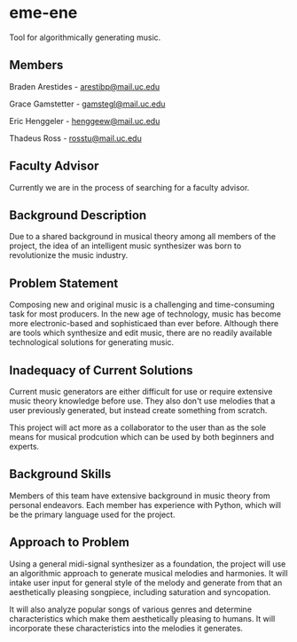 # eme-ene

Tool for algorithmically generating music.

## Members

Braden Arestides - arestibp@mail.uc.edu

Grace Gamstetter - gamstegl@mail.uc.edu

Eric Henggeler - henggeew@mail.uc.edu

Thadeus Ross - rosstu@mail.uc.edu

## Faculty Advisor

Currently we are in the process of searching for a faculty advisor.

## Background Description

Due to a shared background in musical theory among all members of the project, the idea of an intelligent music synthesizer was born to revolutionize the music industry.

## Problem Statement

Composing new and original music is a challenging and time-consuming task for most producers. In the new age of technology, music has become more electronic-based and sophisticaed than ever before. Although there are tools which synthesize and edit music, there are no readily available technological solutions for generating music.

## Inadequacy of Current Solutions

Current music generators are either difficult for use or require extensive music theory knowledge before use. They also don't use melodies that a user previously generated, but instead create something from scratch.

This project will act more as a collaborator to the user than as the sole means for musical prodcution which can be used by both beginners and experts.

## Background Skills

Members of this team have extensive background in music theory from personal endeavors. Each member has experience with Python, which will be the primary language used for the project.

## Approach to Problem

Using a general midi-signal synthesizer as a foundation, the project will use an algorithmic approach to generate musical melodies and harmonies. It will intake user input for general style of the melody and generate from that an aesthetically pleasing songpiece, including saturation and syncopation.

It will also analyze popular songs of various genres and determine characteristics which make them aesthetically pleasing to humans. It will incorporate these characteristics into the melodies it generates.
